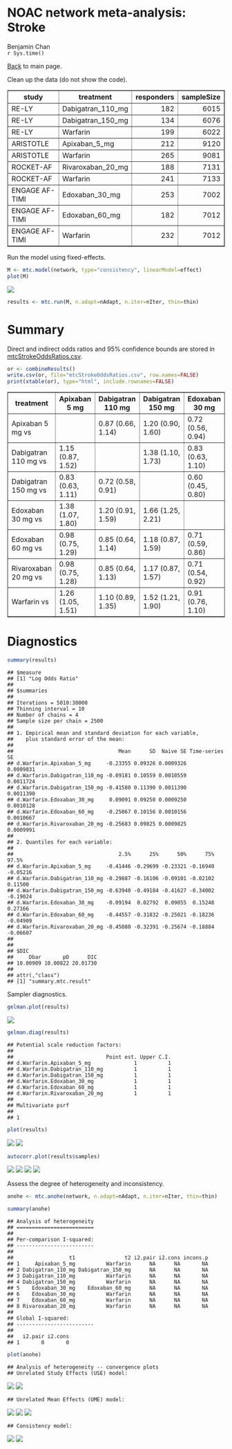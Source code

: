 # NOAC network meta-analysis: Stroke
Benjamin Chan  
`r Sys.time()`  

[Back](README.md) to main page.

Clean up the data (do not show the code).

<!-- html table generated in R 3.2.2 by xtable 1.7-4 package -->
<!-- Thu Feb 04 14:52:33 2016 -->
<table border=1>
<tr> <th> study </th> <th> treatment </th> <th> responders </th> <th> sampleSize </th>  </tr>
  <tr> <td> RE-LY </td> <td> Dabigatran_110_mg </td> <td align="right"> 182 </td> <td align="right"> 6015 </td> </tr>
  <tr> <td> RE-LY </td> <td> Dabigatran_150_mg </td> <td align="right"> 134 </td> <td align="right"> 6076 </td> </tr>
  <tr> <td> RE-LY </td> <td> Warfarin </td> <td align="right"> 199 </td> <td align="right"> 6022 </td> </tr>
  <tr> <td> ARISTOTLE </td> <td> Apixaban_5_mg </td> <td align="right"> 212 </td> <td align="right"> 9120 </td> </tr>
  <tr> <td> ARISTOTLE </td> <td> Warfarin </td> <td align="right"> 265 </td> <td align="right"> 9081 </td> </tr>
  <tr> <td> ROCKET-AF </td> <td> Rivaroxaban_20_mg </td> <td align="right"> 188 </td> <td align="right"> 7131 </td> </tr>
  <tr> <td> ROCKET-AF </td> <td> Warfarin </td> <td align="right"> 241 </td> <td align="right"> 7133 </td> </tr>
  <tr> <td> ENGAGE AF-TIMI </td> <td> Edoxaban_30_mg </td> <td align="right"> 253 </td> <td align="right"> 7002 </td> </tr>
  <tr> <td> ENGAGE AF-TIMI </td> <td> Edoxaban_60_mg </td> <td align="right"> 182 </td> <td align="right"> 7012 </td> </tr>
  <tr> <td> ENGAGE AF-TIMI </td> <td> Warfarin </td> <td align="right"> 232 </td> <td align="right"> 7012 </td> </tr>
   </table>

Run the model using fixed-effects.


```r
M <- mtc.model(network, type="consistency", linearModel=effect)
plot(M)
```

![](mtcStroke_files/figure-html/network-1.png) 

```r
results <- mtc.run(M, n.adapt=nAdapt, n.iter=nIter, thin=thin)
```

# Summary

Direct and indirect odds ratios and 95% confidence bounds are stored in
[mtcStrokeOddsRatios.csv](mtcStrokeOddsRatios.csv).


```r
or <- combineResults()
write.csv(or, file="mtcStrokeOddsRatios.csv", row.names=FALSE)
print(xtable(or), type="html", include.rownames=FALSE)
```

<!-- html table generated in R 3.2.2 by xtable 1.7-4 package -->
<!-- Thu Feb 04 14:52:51 2016 -->
<table border=1>
<tr> <th> treatment </th> <th> Apixaban 5 mg </th> <th> Dabigatran 110 mg </th> <th> Dabigatran 150 mg </th> <th> Edoxaban 30 mg </th> <th> Edoxaban 60 mg </th> <th> Rivaroxaban 20 mg </th> <th> Warfarin </th>  </tr>
  <tr> <td> Apixaban 5 mg vs </td> <td>  </td> <td> 0.87 (0.66, 1.14) </td> <td> 1.20 (0.90, 1.60) </td> <td> 0.72 (0.56, 0.94) </td> <td> 1.02 (0.77, 1.32) </td> <td> 1.02 (0.78, 1.34) </td> <td> 0.79 (0.66, 0.95) </td> </tr>
  <tr> <td> Dabigatran 110 mg vs </td> <td> 1.15 (0.87, 1.52) </td> <td>  </td> <td> 1.38 (1.10, 1.73) </td> <td> 0.83 (0.63, 1.10) </td> <td> 1.17 (0.87, 1.56) </td> <td> 1.18 (0.89, 1.57) </td> <td> 0.91 (0.74, 1.12) </td> </tr>
  <tr> <td> Dabigatran 150 mg vs </td> <td> 0.83 (0.63, 1.11) </td> <td> 0.72 (0.58, 0.91) </td> <td>  </td> <td> 0.60 (0.45, 0.80) </td> <td> 0.85 (0.63, 1.14) </td> <td> 0.85 (0.64, 1.14) </td> <td> 0.66 (0.53, 0.83) </td> </tr>
  <tr> <td> Edoxaban 30 mg vs </td> <td> 1.38 (1.07, 1.80) </td> <td> 1.20 (0.91, 1.59) </td> <td> 1.66 (1.25, 2.21) </td> <td>  </td> <td> 1.41 (1.16, 1.71) </td> <td> 1.41 (1.09, 1.85) </td> <td> 1.09 (0.91, 1.31) </td> </tr>
  <tr> <td> Edoxaban 60 mg vs </td> <td> 0.98 (0.75, 1.29) </td> <td> 0.85 (0.64, 1.14) </td> <td> 1.18 (0.87, 1.59) </td> <td> 0.71 (0.59, 0.86) </td> <td>  </td> <td> 1.01 (0.76, 1.33) </td> <td> 0.78 (0.64, 0.95) </td> </tr>
  <tr> <td> Rivaroxaban 20 mg vs </td> <td> 0.98 (0.75, 1.28) </td> <td> 0.85 (0.64, 1.13) </td> <td> 1.17 (0.87, 1.57) </td> <td> 0.71 (0.54, 0.92) </td> <td> 0.99 (0.75, 1.31) </td> <td>  </td> <td> 0.77 (0.64, 0.94) </td> </tr>
  <tr> <td> Warfarin vs </td> <td> 1.26 (1.05, 1.51) </td> <td> 1.10 (0.89, 1.35) </td> <td> 1.52 (1.21, 1.90) </td> <td> 0.91 (0.76, 1.10) </td> <td> 1.28 (1.05, 1.56) </td> <td> 1.29 (1.07, 1.57) </td> <td>  </td> </tr>
   </table>

# Diagnostics



```r
summary(results)
```

```
## $measure
## [1] "Log Odds Ratio"
## 
## $summaries
## 
## Iterations = 5010:30000
## Thinning interval = 10 
## Number of chains = 4 
## Sample size per chain = 2500 
## 
## 1. Empirical mean and standard deviation for each variable,
##    plus standard error of the mean:
## 
##                                  Mean      SD  Naive SE Time-series SE
## d.Warfarin.Apixaban_5_mg     -0.23355 0.09326 0.0009326      0.0009831
## d.Warfarin.Dabigatran_110_mg -0.09181 0.10559 0.0010559      0.0011724
## d.Warfarin.Dabigatran_150_mg -0.41580 0.11390 0.0011390      0.0011390
## d.Warfarin.Edoxaban_30_mg     0.09091 0.09250 0.0009250      0.0010128
## d.Warfarin.Edoxaban_60_mg    -0.25067 0.10156 0.0010156      0.0010667
## d.Warfarin.Rivaroxaban_20_mg -0.25683 0.09825 0.0009825      0.0009991
## 
## 2. Quantiles for each variable:
## 
##                                  2.5%      25%      50%      75%    97.5%
## d.Warfarin.Apixaban_5_mg     -0.41446 -0.29699 -0.23321 -0.16940 -0.05216
## d.Warfarin.Dabigatran_110_mg -0.29887 -0.16106 -0.09101 -0.02102  0.11500
## d.Warfarin.Dabigatran_150_mg -0.63940 -0.49184 -0.41627 -0.34002 -0.19024
## d.Warfarin.Edoxaban_30_mg    -0.09194  0.02792  0.09055  0.15248  0.27166
## d.Warfarin.Edoxaban_60_mg    -0.44557 -0.31832 -0.25021 -0.18236 -0.04909
## d.Warfarin.Rivaroxaban_20_mg -0.45080 -0.32391 -0.25674 -0.18884 -0.06607
## 
## 
## $DIC
##     Dbar       pD      DIC 
## 10.00909 10.00822 20.01730 
## 
## attr(,"class")
## [1] "summary.mtc.result"
```

Sampler diagnostics.


```r
gelman.plot(results)
```

![](mtcStroke_files/figure-html/gelman-1.png) 

```r
gelman.diag(results)
```

```
## Potential scale reduction factors:
## 
##                              Point est. Upper C.I.
## d.Warfarin.Apixaban_5_mg              1          1
## d.Warfarin.Dabigatran_110_mg          1          1
## d.Warfarin.Dabigatran_150_mg          1          1
## d.Warfarin.Edoxaban_30_mg             1          1
## d.Warfarin.Edoxaban_60_mg             1          1
## d.Warfarin.Rivaroxaban_20_mg          1          1
## 
## Multivariate psrf
## 
## 1
```


```r
plot(results)
```

![](mtcStroke_files/figure-html/trace-1.png) ![](mtcStroke_files/figure-html/trace-2.png) 


```r
autocorr.plot(results$samples)
```

![](mtcStroke_files/figure-html/autocorr-1.png) ![](mtcStroke_files/figure-html/autocorr-2.png) ![](mtcStroke_files/figure-html/autocorr-3.png) ![](mtcStroke_files/figure-html/autocorr-4.png) 

Assess the degree of heterogeneity and inconsistency.


```r
anohe <- mtc.anohe(network, n.adapt=nAdapt, n.iter=nIter, thin=thin)
```


```r
summary(anohe)
```

```
## Analysis of heterogeneity
## =========================
## 
## Per-comparison I-squared:
## -------------------------
## 
##                  t1                t2 i2.pair i2.cons incons.p
## 1     Apixaban_5_mg          Warfarin      NA      NA       NA
## 2 Dabigatran_110_mg Dabigatran_150_mg      NA      NA       NA
## 3 Dabigatran_110_mg          Warfarin      NA      NA       NA
## 4 Dabigatran_150_mg          Warfarin      NA      NA       NA
## 5    Edoxaban_30_mg    Edoxaban_60_mg      NA      NA       NA
## 6    Edoxaban_30_mg          Warfarin      NA      NA       NA
## 7    Edoxaban_60_mg          Warfarin      NA      NA       NA
## 8 Rivaroxaban_20_mg          Warfarin      NA      NA       NA
## 
## Global I-squared:
## -------------------------
## 
##   i2.pair i2.cons
## 1       0       0
```

```r
plot(anohe)
```

```
## Analysis of heterogeneity -- convergence plots
## Unrelated Study Effects (USE) model:
```

![](mtcStroke_files/figure-html/anohe-1.png) ![](mtcStroke_files/figure-html/anohe-2.png) 

```
## Unrelated Mean Effects (UME) model:
```

![](mtcStroke_files/figure-html/anohe-3.png) ![](mtcStroke_files/figure-html/anohe-4.png) ![](mtcStroke_files/figure-html/anohe-5.png) 

```
## Consistency model:
```

![](mtcStroke_files/figure-html/anohe-6.png) ![](mtcStroke_files/figure-html/anohe-7.png) 
